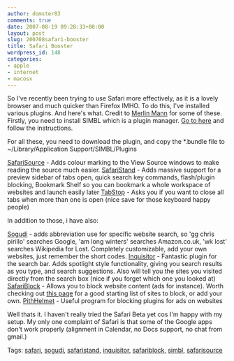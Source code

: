 ```yaml
---
author: domster83
comments: true
date: 2007-08-19 09:28:33+00:00
layout: post
slug: 200708safari-booster
title: Safari Booster
wordpress_id: 148
categories:
- apple
- internet
- macosx
---
```


So I've recently been trying to use Safari more effectively, as it is a lovely browser and much quicker than Firefox IMHO. To do this, I've installed various plugins. And here's what. Credit to [Merlin Mann](http://43folders.com/tags/safari) for some of these.
Firstly, you need to install SIMBL which is a plugin manager. [Go to here](http://www.culater.net/software/SIMBL/SIMBL.php) and follow the instructions.




For all these, you need to download the plugin, and copy the *.bundle file to ~/Library/Application Support/SIMBL/Plugins




[SafariSource](http://www.tildesoft.com/Misc.html) - Adds colour marking to the View Source windows to make reading the source much easier.
[SafariStand](http://hetima.com/safari/stand-e.html) - Adds massive support for a preview sidebar of tabs open, quick search key commands, flash/plugin blocking, Bookmark Shelf so you can bookmark a whole workspace of websites and launch easily later
[TabStop](http://nukethemfromorbit.com/applications/TabStop.html) - Asks you if you want to close all tabs when more than one is open (nice save for those keyboard happy people)




In addition to those, i have also:




[Sogudi](http://www.kitzkikz.com/Sogudi) - adds abbreviation use for specific website search, so 'gg chris pirillo' searches Google, 'am long winters' searches Amazon.co.uk, 'wk lost' searches Wikipedia for Lost. Completely customizable, add your own websites, just remember the short codes.
[Inquisitor](http://www.inquisitorx.com/safari/) - Fantastic plugin for the search bar. Adds spotlight style functionality, giving you search results as you type, and search suggestions. Also will tell you the sites you visited directly from the search box (nice if you forget which one you looked at)
[SafariBlock](http://fsbsoftware.com/) - Allows you to block website content (ads for instance). Worth checking out [this page](http://www.coppit.org/blog/archives/177) for a good starting list of sites to block, or add your own.
[PithHelmet](http://www.culater.net/software/PithHelmet/PithHelmet.php) - Useful program for blocking plugins for ads on websites




Well thats it. I haven't really tried the Safari Beta yet cos I'm happy with my setup. My only one complaint of Safari is that some of the Google apps don't work properly (alignment in Calendar, no Docs support, no chat from gmail.)




Tags: [safari](http://technorati.com/tags/safari), [sogudi](http://technorati.com/tags/sogudi), [safaristand](http://technorati.com/tags/safaristand), [inquisitor](http://technorati.com/tags/inquisitor), [safariblock](http://technorati.com/tags/safariblock), [simbl](http://technorati.com/tags/simbl), [safarisource](http://technorati.com/tags/safarisource)

